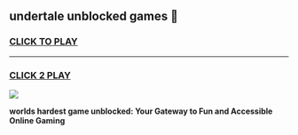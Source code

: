 
## undertale unblocked games 👋
<h3>
<a href="https://premium.freeplayer.one?title=undertale_unblocked_games&ref=13F">CLICK TO PLAY</a></h3>
<hr>

<h3>
<a href="https://premium.freeplayer.one?title=undertale_unblocked_games&ref=13F">CLICK 2 PLAY</a>
  
</h3>

<a href="https://premium.freeplayer.one?title=undertale_unblocked_games&ref=12F/"><img src="https://clearcache.store/games.png"></a>


**worlds hardest game unblocked: Your Gateway to Fun and Accessible Online Gaming**
